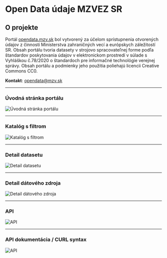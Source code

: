 # Open Data údaje MZVEZ SR

## O projekte

Portál [opendata.mzv.sk](opendata.mzv.sk) bol vytvorený za účelom sprístupnenia otvorených údajov
z činnosti Ministerstva zahraničných vecí a európskych záležitostí SR.
Obsah portálu tvoria datasety v strojovo spracovateľnej forme podľa štandardov poskytovania
údajov v elektronickom prostredí v súlade s Vyhláškou č.78/2020 o štandardoch pre informačné
technológie verejnej správy. Obsah portálu a podmienky jeho použitia poliehajú licencii
Creative Commons CC0.

**Kontakt**:
[opendata@mzv.sk](mailto:opendata@mzv.sk)

---

### Úvodná stránka portálu

![Úvodná stránka portálu](./img/home_page.png)

---

### Katalóg s filtrom

![Katalóg s filtrom](./img/kat_filter.png)

---

### Detail datasetu

![Detail datasetu](./img/detail_dataset.png)

---

### Detail dátového zdroja

![Detail dátového zdroja](./img/detail.png)

---

### API

![API](./img/api_1.png)

---

### API dokumentácia / CURL syntax

![API](./img/api_2.png)
